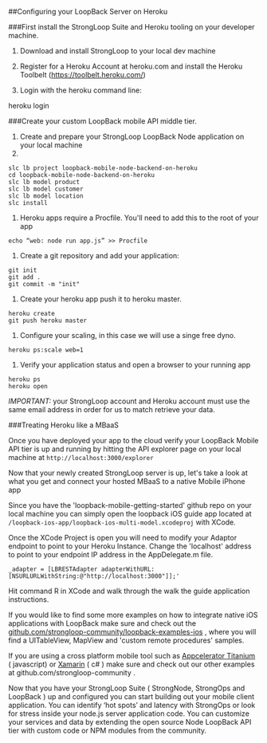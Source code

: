 ##Configuring your LoopBack Server on Heroku

###First install the StrongLoop Suite and Heroku tooling on your developer machine.

1. Download and install StrongLoop to your local dev machine

2. Register for a Heroku Account at heroku.com and install the Heroku Toolbelt (https://toolbelt.heroku.com/)

3. Login with the heroku command line:

heroku login


###Create your custom LoopBack mobile API middle tier.

1. Create and prepare your StrongLoop LoopBack Node application on your local machine
2. 
```
slc lb project loopback-mobile-node-backend-on-heroku
cd loopback-mobile-node-backend-on-heroku
slc lb model product
slc lb model customer
slc lb model location
slc install
```

1. Heroku apps require a Procfile. You'll need to add this to the root
of your app

```
echo “web: node run app.js” >> Procfile
```

1. Create a git repository and add your application:

```
git init
git add .  
git commit -m "init"
```

1. Create your heroku app push it to heroku master.

```
heroku create
git push heroku master
```

1. Configure your scaling, in this case we will use a singe free dyno.

```
heroku ps:scale web=1
```

1. Verify your application status and open a browser to your running app

```
heroku ps
heroku open
```

*IMPORTANT:* your StrongLoop account and Heroku account must use
the same email address in order for us to match retrieve your data.

###Treating Heroku like a MBaaS

Once you have deployed your app to the cloud verify your LoopBack Mobile API tier is up and running by hitting the API explorer page on your local machine at ```http://localhost:3000/explorer```


Now that your newly created StrongLoop server is up, let's take a look at what you get and connect your hosted MBaaS to a native Mobile iPhone app

Since you have the 'loopback-mobile-getting-started' github repo on your local machine  you can simply open the loopback iOS guide app located at ```/loopback-ios-app/loopback-ios-multi-model.xcodeproj``` with XCode.

Once the XCode Project is open you will need to modify your Adaptor endpoint to point to your Heroku Instance.  Change the 'localhost' address to point to your endpoint IP address in the AppDelegate.m file.

```
_adapter = [LBRESTAdapter adapterWithURL:[NSURLURLWithString:@"http://localhost:3000"]];'
```

Hit command R in XCode and walk through the walk the guide application instructions.


If you would like to find some more examples on how to integrate native iOS applications with LoopBack make sure and check out the [github.com/strongloop-community/loopback-examples-ios](http://github.com/strongloop-community/loopback-examples-ios) , where you will find a UITableView, MapView and 'custom remote procedures' samples.


If you are using a cross platform mobile tool such as [Appcelerator Titanium](http://appcelerator) ( javascript) or [Xamarin](http://xamarin.com) ( c# )  make sure and check out our other examples at github.com/strongloop-community .

Now that you have your StrongLoop Suite ( StrongNode, StrongOps and LoopBack ) up and configured you can start building out your mobile client application. You can identify ‘hot spots’ and latency with StrongOps or look for stress inside your node.js server application code. You can customize your services and data by extending the open source Node LoopBack API tier with custom code or NPM modules from the community.

 